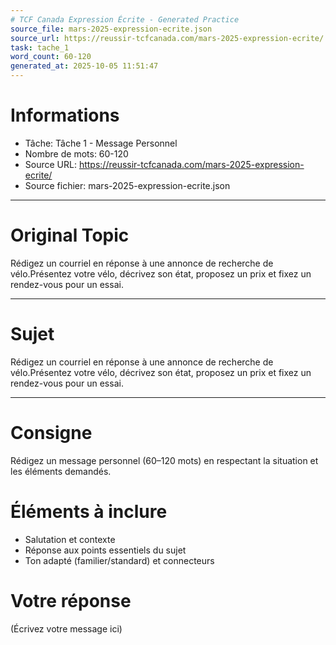 ```yaml
---
# TCF Canada Expression Écrite - Generated Practice
source_file: mars-2025-expression-ecrite.json
source_url: https://reussir-tcfcanada.com/mars-2025-expression-ecrite/
task: tache_1
word_count: 60-120
generated_at: 2025-10-05 11:51:47
---
```


# Informations
- Tâche: Tâche 1 - Message Personnel
- Nombre de mots: 60-120
- Source URL: https://reussir-tcfcanada.com/mars-2025-expression-ecrite/
- Source fichier: mars-2025-expression-ecrite.json

---

# Original Topic
Rédigez un courriel en réponse à une annonce de recherche de vélo.Présentez votre vélo, décrivez son état, proposez un prix et fixez un rendez-vous pour un essai.

---

# Sujet
Rédigez un courriel en réponse à une annonce de recherche de vélo.Présentez votre vélo, décrivez son état, proposez un prix et fixez un rendez-vous pour un essai.

---
# Consigne
Rédigez un message personnel (60–120 mots) en respectant la situation et les éléments demandés.

# Éléments à inclure
- Salutation et contexte
- Réponse aux points essentiels du sujet
- Ton adapté (familier/standard) et connecteurs

# Votre réponse
(Écrivez votre message ici)
